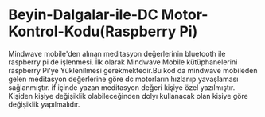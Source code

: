 # Beyin-Dalgalar-ile-DC Motor-Kontrol-Kodu(Raspberry Pi)

Mindwave mobile'den alınan meditasyon değerlerinin bluetooth ile raspberry pi de işlenmesi. İlk olarak Mindwave Mobile kütüphanelerini raspberry Pi'ye Yüklenilmesi gerekmektedir.Bu kod da mindwave mobileden gelen meditasyon değerlerine göre dc motorların hızlanıp yavaşlaması sağlanmıştır. if içinde yazan meditasyon değeri kişiye özel yazılmıştır. Kişiden kişiye değişiklik olabileceğinden dolyı kullanacak olan kişiye göre değişiklik yapılmalıdır.
